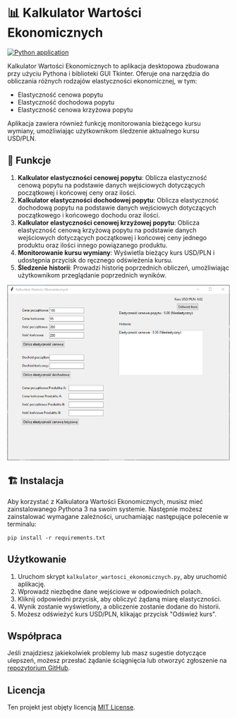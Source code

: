 # 📊 Kalkulator Wartości Ekonomicznych
[![Python application](https://github.com/jomardyan/Kalkulator-elastyczno-ci-w-mikroekonomii/actions/workflows/python-app.yml/badge.svg)](https://github.com/jomardyan/Kalkulator-elastyczno-ci-w-mikroekonomii/actions/workflows/python-app.yml)

Kalkulator Wartości Ekonomicznych to aplikacja desktopowa zbudowana przy użyciu Pythona i biblioteki GUI Tkinter. Oferuje ona narzędzia do obliczania różnych rodzajów elastyczności ekonomicznej, w tym:

- Elastyczność cenowa popytu
- Elastyczność dochodowa popytu
- Elastyczność cenowa krzyżowa popytu

Aplikacja zawiera również funkcję monitorowania bieżącego kursu wymiany, umożliwiając użytkownikom śledzenie aktualnego kursu USD/PLN.

## 📝 Funkcje

1. **Kalkulator elastyczności cenowej popytu**: Oblicza elastyczność cenową popytu na podstawie danych wejściowych dotyczących początkowej i końcowej ceny oraz ilości.
2. **Kalkulator elastyczności dochodowej popytu**: Oblicza elastyczność dochodową popytu na podstawie danych wejściowych dotyczących początkowego i końcowego dochodu oraz ilości.
3. **Kalkulator elastyczności cenowej krzyżowej popytu**: Oblicza elastyczność cenową krzyżową popytu na podstawie danych wejściowych dotyczących początkowej i końcowej ceny jednego produktu oraz ilości innego powiązanego produktu.
4. **Monitorowanie kursu wymiany**: Wyświetla bieżący kurs USD/PLN i udostępnia przycisk do ręcznego odświeżenia kursu.
5. **Śledzenie historii**: Prowadzi historię poprzednich obliczeń, umożliwiając użytkownikom przeglądanie poprzednich wyników.

![alt text](https://github.com/jomardyan/Kalkulator-elastyczno-ci-w-mikroekonomii/blob/main/mainwindow.png?raw=true)


## 🏗️ Instalacja

Aby korzystać z Kalkulatora Wartości Ekonomicznych, musisz mieć zainstalowanego Pythona 3 na swoim systemie. Następnie możesz zainstalować wymagane zależności, uruchamiając następujące polecenie w terminalu:

```
pip install -r requirements.txt
```

## Użytkowanie

1. Uruchom skrypt `kalkulator_wartosci_ekonomicznych.py`, aby uruchomić aplikację.
2. Wprowadź niezbędne dane wejściowe w odpowiednich polach.
3. Kliknij odpowiedni przycisk, aby obliczyć żądaną miarę elastyczności.
4. Wynik zostanie wyświetlony, a obliczenie zostanie dodane do historii.
5. Możesz odświeżyć kurs USD/PLN, klikając przycisk "Odśwież kurs".

## Współpraca

Jeśli znajdziesz jakiekolwiek problemy lub masz sugestie dotyczące ulepszeń, możesz przesłać żądanie ściągnięcia lub otworzyć zgłoszenie na [repozytorium GitHub](https://github.com/jomardyan/Kalkulator-elastyczno-ci-w-mikroekonomii/).

## Licencja

Ten projekt jest objęty licencją [MIT License](LICENSE).
